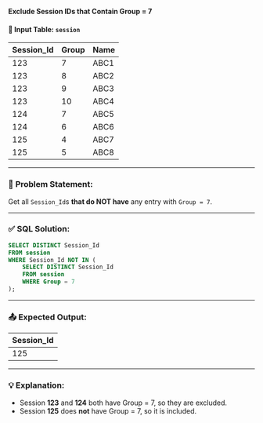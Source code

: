 **Exclude Session IDs that Contain Group = 7**

#### 🧾 **Input Table: `session`**

| Session\_Id | Group | Name |
| ----------- | ----- | ---- |
| 123         | 7     | ABC1 |
| 123         | 8     | ABC2 |
| 123         | 9     | ABC3 |
| 123         | 10    | ABC4 |
| 124         | 7     | ABC5 |
| 124         | 6     | ABC6 |
| 125         | 4     | ABC7 |
| 125         | 5     | ABC8 |

---

### 🎯 **Problem Statement:**

Get all `Session_Id`s **that do NOT have** any entry with `Group = 7`.

---

### ✅ **SQL Solution:**

```sql
SELECT DISTINCT Session_Id
FROM session
WHERE Session_Id NOT IN (
    SELECT DISTINCT Session_Id
    FROM session
    WHERE Group = 7
);
```

---

### 📤 **Expected Output:**

| Session\_Id |
| ----------- |
| 125         |

---

### 💡 Explanation:

* Session **123** and **124** both have Group = 7, so they are excluded.
* Session **125** does **not** have Group = 7, so it is included.
